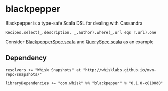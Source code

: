 # blackpepper

Blackpepper is a type-safe Scala DSL for dealing with Cassandra

    Recipes.select(_.description, _.author).where(_.url eqs r.url).one

Consider [BlackpepperSpec.scala](https://github.com/whiskteam/blackpepper/blob/master/src/test/scala/com/whisk/blackpepper/test/BlackpepperSpec.scala) and [QuerySpec.scala](https://github.com/whiskteam/blackpepper/blob/master/src/test/scala/com/whisk/blackpepper/test/QuerySpec.scala) as an example


## Dependency

    resolvers += "Whisk Snapshots" at "http://whisklabs.github.io/mvn-repo/snapshots/"
    
    libraryDependencies += "com.whisk" %% "blackpepper" % "0.1.0-c8100d0"

    
